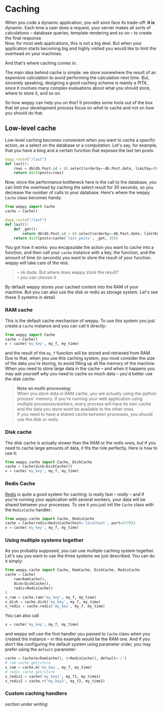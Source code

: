 Caching
=======

When you code a dynamic application, you will soon face its trade-off: **it is** dynamic. Each time a user does a request, your server makes all sorts of calculations – database queries, template rendering and so on – to create the final response.   
Now, for most web applications, this is not a big deal. But when your application starts becoming big and highly visited you would like to limit the overhead on your machines.

And that's where caching comes in.

The main idea behind cache is simple: we store somewhere the result of an expensive calculation to avoid performing the calculation next time. But, sincerely speaking, designing a good caching scheme is mainly a *PITA*, since it involves many complex evaluations about what you should store, where to store it, and so on.

So how weppy can help you on this? It provides some tools out of the box that let your development process focus on *what* to cache and not on *how* you should do that.

Low-level cache
---------------
Low-level caching becomes convenient when you want to cache a specific action, as a select on the database or a computation. Let's say, for example, that you have a blog and a certain function that exposes the last ten posts:

```python
@app.route("/last")
def last():
    rows = db(db.Post.id > 0).select(orderby=~db.Post.date, limitby=(0, 10))
    return dict(posts=rows)
``` 

Now, since the performance bottleneck here is the call to the database, you can limit the overhead by caching the select result for 30 seconds, so you decrease the number of calls to your database. Here's where the weppy `Cache` class becomes handy:

```python
from weppy import Cache
cache = Cache()

@app.route("/last")
def last():
    def _get():
        return db(db.Post.id > 0).select(orderby=~db.Post.date, limitby=(0, 10))
    return dict(posts=cache('last_posts', _get, 30))
```

You got how it works: you encapsulate the action you want to cache into a function, and then call your `cache` instance with a key, the function, and the amount of time (in seconds) you want to store the result of your function. weppy will take care of the rest.

> – ok dude. But where does weppy store the result?   
> – *you can choose it*

By default weppy stores your cached content into the RAM of your machine. But you can also use the disk or redis as storage system. Let's see these 3 systems in detail.

### RAM cache
This is the default cache mechanism of weppy. To use this system you just create a `Cache` instance and you can call it directly:

```python
from weppy import Cache
cache = Cache()
v = cache('my_key', my_f, my_time)
```
and the result of the `my_f` function will be stored and retrieved from RAM. Due to that, when you use this caching system, you must consider the size of the data you're storing, to avoid filling up all the memory of the machine. When you need to store large data in the cache – and when it happens you may ask yourself *why* you need to cache so much data – you'd better use the *disk cache*.

> **Note on multi-processing:**   
> When you store data in RAM cache, you are actually using the python process' memory. If you're running your web application using multiple processes/workers, every process will have its own cache and the data you store wont be available to the other ones.   
> If you need to have a shared cache between processes, you should use the *disk* or *redis*. 

### Disk cache
The disk cache is actually slower than the RAM or the redis ones, but if you need to cache large amounts of data, it fits the role perfectly. Here is how to use it:

```python
from weppy.cache import Cache, DiskCache
cache = Cache(disk=DiskCache())
v = cache('my_key', my_f, my_time)
```

### Redis Cache
[Redis](http://redis.io) is quite a good system for caching: is really fast – *really* – and if you're running your application with several workers, your data will be shared between your processes. To use it you just init the `Cache` class with the `RedisCache` handler:

```python
from weppy.cache import Cache, RedisCache
cache = Cache(redis=RedisCache(host='localhost', port=6379))
v = cache('my_key', my_f, my_time)
```

### Using multiple systems together
As you probably supposed, you can use multiple caching system together. Let's say you want to use the three systems we just described. You can do it simply:

```python
from weppy.cache import Cache, RamCache, DiskCache, RedisCache
cache = Cache(
    ram=RamCache(),
    disk=DiskCache(),
    redis=RedisCache()
)
v_ram = cache.ram('my_key', my_f, my_time)
v_disk = cache.disk('my_key', my_f, my_time)
v_redis = cache.redis('my_key', my_f, my_time)
```

You can also call

```python
v = cache('my_key', my_f, my_time)
```

and weppy will use the first handler you passed to `Cache` class when you created the instance – in this example would be the RAM one. And if you don't like configuring the default system using parameter order, you may prefer using the `default` parameter:

```python
cache = Cache(m=RamCache(), r=RedisCache(), default='r')
# ram cache get/store
v_ram = cache.m('my_key', my_f, my_time)
# redis cache get/store
v_redis1 = cache('my_key1', my_f1, my_time1)
v_redis2 = cache.r('my_key2', my_f2, my_time2)
```

### Custom caching handlers
*section under writing*
